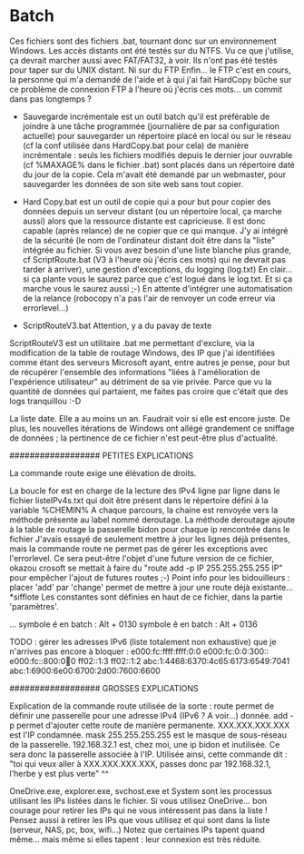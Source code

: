 # Batch

Ces fichiers sont des fichiers .bat, tournant donc sur un environnement Windows.
Les accès distants ont été testés sur du NTFS. Vu ce que j'utilise, ça devrait marcher aussi avec FAT/FAT32, à voir.
Ils n'ont pas été testés pour taper sur du UNIX distant. Ni sur du FTP
Enfin... le FTP c'est en cours, la personne qui m'a demandé de l'aide et à qui j'ai fait HardCopy bûche sur ce problème de connexion FTP à l'heure où j'écris ces mots... un commit dans pas longtemps ?

- Sauvegarde incrémentale est un outil batch qu'il est préférable de joindre à une tâche programmée (journalière de par sa configuration actuelle) pour sauvegarder un répertoire placé en local ou sur le réseau (cf la conf utilisée dans HardCopy.bat pour cela) de manière incrémentale : seuls les fichiers modifiés depuis le dernier jour ouvrable (cf %MAXAGE% dans le fichier .bat) sont placés dans un répertoire daté du jour de la copie.
Cela m'avait été demandé par un webmaster, pour sauvegarder les données de son site web sans tout copier.

- Hard Copy.bat est un outil de copie qui a pour but pour copier des données depuis un serveur distant (ou un répertoire local, ça marche aussi) alors que la ressource distante est capricieuse.
Il est donc capable (après relance) de ne copier que ce qui manque.
J'y ai intégré de la sécurité (le nom de l'ordinateur distant doit être dans la "liste" intégrée au fichier. Si vous avez besoin d'une liste blanche plus grande, cf ScriptRoute.bat (V3 à l'heure où j'écris ces mots) qui ne devrait pas tarder à arriver), une gestion d'exceptions, du logging (log.txt)
En clair... si ça plante vous le saurez parce que c'est logué dans le log.txt. Et si ça marche vous le saurez aussi ;-)
En attente d'intégrer une automatisation de la relance (robocopy  n'a pas l'air de renvoyer un code erreur via errorlevel...)

- ScriptRouteV3.bat
Attention, y a du pavay de texte

ScriptRouteV3 est un utilitaire .bat me permettant d'exclure, via la modification de la table de routage Windows, des IP que j'ai identifiées comme étant des serveurs Microsoft ayant, entre autres je pense, pour but de récupérer l'ensemble des informations "liées à l'amélioration de l'expérience utilisateur" au détriment de sa vie privée. Parce que vu la quantité de données qui partaient, me faites pas croire que c'était que des logs tranquillou :-D

La liste date. Elle a au moins un an. Faudrait voir si elle est encore juste.
De plus, les nouvelles itérations de Windows ont allégé grandement ce sniffage de données ; la pertinence de ce fichier n'est peut-être plus d'actualité.

################## PETITES EXPLICATIONS

La commande route exige une élévation de droits.

La boucle for est en charge de la lecture des IPv4 ligne par
ligne dans le fichier listeIPv4s.txt qui doit être présent dans le répertoire défini à la variable %CHEMIN%
A chaque parcours, la chaine est renvoyée vers la méthode présente au label nommé deroutage.
La méthode deroutage ajoute à la table de routage la passerelle bidon pour chaque ip rencontrée dans le fichier
J'avais essayé de seulement mettre à jour les lignes déjà présentes, mais la commande route ne permet pas
de gérer les exceptions avec l'errorlevel. Ce sera peut-être l'objet d'une future version de ce fichier, okazou crosoft se mettait à faire du "route add -p IP 255.255.255.255 IP" pour empêcher l'ajout de futures routes ;-)
Point info pour les bidouilleurs : placer 'add' par 'change' permet de mettre à jour une route déjà existante... *sifflote
Les constantes sont définies en haut de ce fichier, dans la partie 'paramètres'.

... symbole é en batch : Alt + 0130
symbole ê en batch : Alt + 0136

TODO : gérer les adresses IPv6 (liste totalement
non exhaustive) que je n'arrives pas encore à bloquer :
e000:fc:ffff:ffff:0:0
e000:fc:0:0:300::
e000:fc::800:0💯0
ff02::1:3
ff02::1:2
abc:1:4468:6370:4c65:6173:6549:7041
abc:1:6900:6e00:6700:2d00:7600:6600

################## GROSSES EXPLICATIONS

Explication de la commande route utilisée de la sorte :
route permet de définir une passerelle pour une adresse
IPv4 (IPv6 ? A voir...) donnée.
add -p permet d'ajouter cette route de manière permanente.
XXX.XXX.XXX.XXX est l'IP condamnée.
mask 255.255.255.255 est le masque de sous-réseau de la passerelle.
192.168.32.1 est, chez moi, une ip bidon et inutilisée.
Ce sera donc la passerelle associée à l'IP.
Utilisée ainsi, cette commande dit : "toi qui veux aller à XXX.XXX.XXX.XXX, passes donc par 192.168.32.1, l'herbe y est plus verte" ^^

OneDrive.exe, explorer.exe, svchost.exe et System sont les processus utilisant les IPs listées dans le fichier. Si vous utilisez OneDrive... bon courage pour retirer les IPs qui ne vous intéressent pas dans la liste !
Pensez aussi à retirer les IPs que vous utilisez et qui sont dans la liste (serveur, NAS, pc, box, wifi...)
Notez que certaines IPs tapent quand même... mais même si elles tapent : leur connexion est très réduite.

